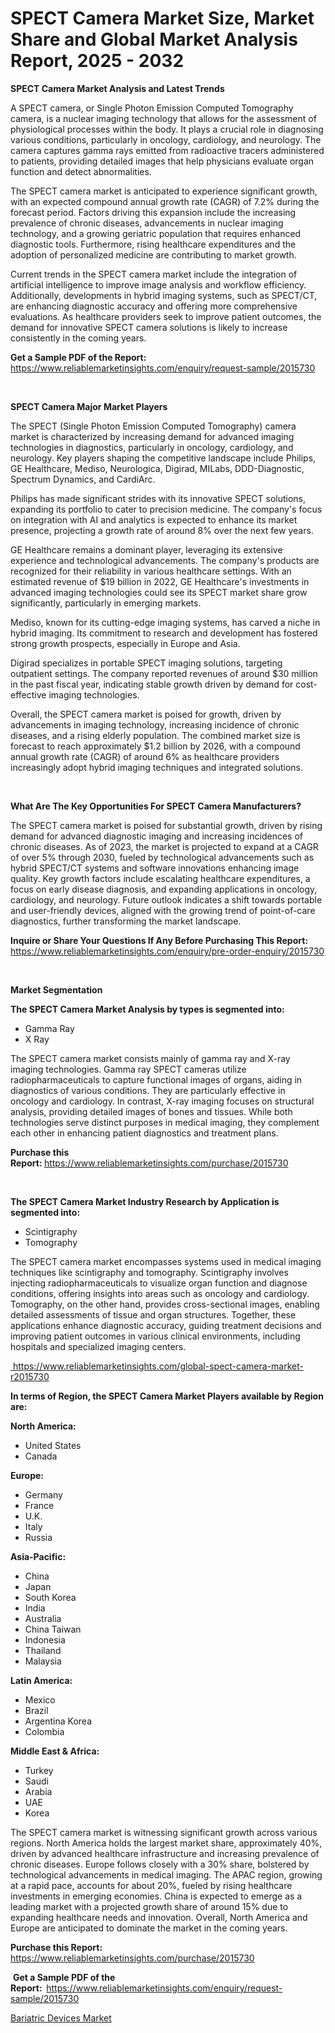 <p><h1>SPECT Camera Market Size, Market Share and Global Market Analysis Report, 2025 - 2032</h1></p><p><strong>SPECT Camera Market Analysis and Latest Trends</strong></p>
<p><p>A SPECT camera, or Single Photon Emission Computed Tomography camera, is a nuclear imaging technology that allows for the assessment of physiological processes within the body. It plays a crucial role in diagnosing various conditions, particularly in oncology, cardiology, and neurology. The camera captures gamma rays emitted from radioactive tracers administered to patients, providing detailed images that help physicians evaluate organ function and detect abnormalities.</p><p>The SPECT camera market is anticipated to experience significant growth, with an expected compound annual growth rate (CAGR) of 7.2% during the forecast period. Factors driving this expansion include the increasing prevalence of chronic diseases, advancements in nuclear imaging technology, and a growing geriatric population that requires enhanced diagnostic tools. Furthermore, rising healthcare expenditures and the adoption of personalized medicine are contributing to market growth.</p><p>Current trends in the SPECT camera market include the integration of artificial intelligence to improve image analysis and workflow efficiency. Additionally, developments in hybrid imaging systems, such as SPECT/CT, are enhancing diagnostic accuracy and offering more comprehensive evaluations. As healthcare providers seek to improve patient outcomes, the demand for innovative SPECT camera solutions is likely to increase consistently in the coming years.</p></p>
<p><strong>Get a Sample PDF of the Report:&nbsp;</strong> <a href="https://www.reliablemarketinsights.com/enquiry/request-sample/2015730?utm_campaign=1938&utm_medium=2&utm_source=Github&utm_content=ia&utm_term=04032025&utm_id=spect-camera">https://www.reliablemarketinsights.com/enquiry/request-sample/2015730</a></p>
<p>&nbsp;</p>
<p><strong>SPECT Camera Major Market Players</strong></p>
<p><p>The SPECT (Single Photon Emission Computed Tomography) camera market is characterized by increasing demand for advanced imaging technologies in diagnostics, particularly in oncology, cardiology, and neurology. Key players shaping the competitive landscape include Philips, GE Healthcare, Mediso, Neurologica, Digirad, MILabs, DDD-Diagnostic, Spectrum Dynamics, and CardiArc.</p><p>Philips has made significant strides with its innovative SPECT solutions, expanding its portfolio to cater to precision medicine. The company's focus on integration with AI and analytics is expected to enhance its market presence, projecting a growth rate of around 8% over the next few years.</p><p>GE Healthcare remains a dominant player, leveraging its extensive experience and technological advancements. The company's products are recognized for their reliability in various healthcare settings. With an estimated revenue of $19 billion in 2022, GE Healthcare's investments in advanced imaging technologies could see its SPECT market share grow significantly, particularly in emerging markets.</p><p>Mediso, known for its cutting-edge imaging systems, has carved a niche in hybrid imaging. Its commitment to research and development has fostered strong growth prospects, especially in Europe and Asia.</p><p>Digirad specializes in portable SPECT imaging solutions, targeting outpatient settings. The company reported revenues of around $30 million in the past fiscal year, indicating stable growth driven by demand for cost-effective imaging technologies.</p><p>Overall, the SPECT camera market is poised for growth, driven by advancements in imaging technology, increasing incidence of chronic diseases, and a rising elderly population. The combined market size is forecast to reach approximately $1.2 billion by 2026, with a compound annual growth rate (CAGR) of around 6% as healthcare providers increasingly adopt hybrid imaging techniques and integrated solutions.</p></p>
<p>&nbsp;</p>
<p><strong>What Are The Key Opportunities For SPECT Camera Manufacturers?</strong></p>
<p><p>The SPECT camera market is poised for substantial growth, driven by rising demand for advanced diagnostic imaging and increasing incidences of chronic diseases. As of 2023, the market is projected to expand at a CAGR of over 5% through 2030, fueled by technological advancements such as hybrid SPECT/CT systems and software innovations enhancing image quality. Key growth factors include escalating healthcare expenditures, a focus on early disease diagnosis, and expanding applications in oncology, cardiology, and neurology. Future outlook indicates a shift towards portable and user-friendly devices, aligned with the growing trend of point-of-care diagnostics, further transforming the market landscape.</p></p>
<p><strong>Inquire or Share Your Questions If Any Before Purchasing This Report:</strong> <a href="https://www.reliablemarketinsights.com/enquiry/pre-order-enquiry/2015730?utm_campaign=1938&utm_medium=2&utm_source=Github&utm_content=ia&utm_term=04032025&utm_id=spect-camera">https://www.reliablemarketinsights.com/enquiry/pre-order-enquiry/2015730</a></p>
<p>&nbsp;</p>
<p><strong>Market Segmentation</strong></p>
<p><strong>The SPECT Camera Market Analysis by types is segmented into:</strong></p>
<p><ul><li>Gamma Ray</li><li>X Ray</li></ul></p>
<p><p>The SPECT camera market consists mainly of gamma ray and X-ray imaging technologies. Gamma ray SPECT cameras utilize radiopharmaceuticals to capture functional images of organs, aiding in diagnostics of various conditions. They are particularly effective in oncology and cardiology. In contrast, X-ray imaging focuses on structural analysis, providing detailed images of bones and tissues. While both technologies serve distinct purposes in medical imaging, they complement each other in enhancing patient diagnostics and treatment plans.</p></p>
<p><strong>Purchase this Report:&nbsp;</strong><a href="https://www.reliablemarketinsights.com/purchase/2015730?utm_campaign=1938&utm_medium=2&utm_source=Github&utm_content=ia&utm_term=04032025&utm_id=spect-camera">https://www.reliablemarketinsights.com/purchase/2015730</a></p>
<p>&nbsp;</p>
<p><strong>The SPECT Camera Market Industry Research by Application is segmented into:</strong></p>
<p><ul><li>Scintigraphy</li><li>Tomography</li></ul></p>
<p><p>The SPECT camera market encompasses systems used in medical imaging techniques like scintigraphy and tomography. Scintigraphy involves injecting radiopharmaceuticals to visualize organ function and diagnose conditions, offering insights into areas such as oncology and cardiology. Tomography, on the other hand, provides cross-sectional images, enabling detailed assessments of tissue and organ structures. Together, these applications enhance diagnostic accuracy, guiding treatment decisions and improving patient outcomes in various clinical environments, including hospitals and specialized imaging centers.</p></p>
<p><a href="https://www.reliablemarketinsights.com/global-spect-camera-market-r2015730?utm_campaign=1938&utm_medium=2&utm_source=Github&utm_content=ia&utm_term=04032025&utm_id=spect-camera">&nbsp;https://www.reliablemarketinsights.com/global-spect-camera-market-r2015730</a></p>
<p><strong>In terms of Region, the SPECT Camera Market Players available by Region are:</strong></p>
<p>
    <p> <strong> North America: </strong>
        <ul>
            <li>United States</li>
            <li>Canada</li>
        </ul>
        </p> 
    <p> <strong> Europe: </strong>
        <ul>
            <li>Germany</li>
            <li>France</li>
            <li>U.K.</li>
            <li>Italy</li>
            <li>Russia</li>
        </ul>
        </p> 
    <p> <strong> Asia-Pacific: </strong>
        <ul>
            <li>China</li>
            <li>Japan</li>
            <li>South Korea</li>
            <li>India</li>
            <li>Australia</li>
            <li>China Taiwan</li>
            <li>Indonesia</li>
            <li>Thailand</li>
            <li>Malaysia</li>
        </ul>
        </p> 
    <p> <strong> Latin America: </strong>
        <ul>
            <li>Mexico</li>
            <li>Brazil</li>
            <li>Argentina Korea</li>
            <li>Colombia</li>
        </ul>
        </p> 
    <p> <strong> Middle East & Africa: </strong>
        <ul>
            <li>Turkey</li>
            <li>Saudi</li>
            <li>Arabia</li>
            <li>UAE</li>
            <li>Korea</li>
        </ul>
    </p>
    </p>
<p><p>The SPECT camera market is witnessing significant growth across various regions. North America holds the largest market share, approximately 40%, driven by advanced healthcare infrastructure and increasing prevalence of chronic diseases. Europe follows closely with a 30% share, bolstered by technological advancements in medical imaging. The APAC region, growing at a rapid pace, accounts for about 20%, fueled by rising healthcare investments in emerging economies. China is expected to emerge as a leading market with a projected growth share of around 15% due to expanding healthcare needs and innovation. Overall, North America and Europe are anticipated to dominate the market in the coming years.</p></p>
<p><strong>Purchase this Report: </strong><a href="https://www.reliablemarketinsights.com/purchase/2015730?utm_campaign=1938&utm_medium=2&utm_source=Github&utm_content=ia&utm_term=04032025&utm_id=spect-camera">https://www.reliablemarketinsights.com/purchase/2015730</a></p>
<p>&nbsp;<strong>Get a Sample PDF of the Report:&nbsp;&nbsp;</strong><a href="https://www.reliablemarketinsights.com/enquiry/request-sample/2015730?utm_campaign=1938&utm_medium=2&utm_source=Github&utm_content=ia&utm_term=04032025&utm_id=spect-camera">https://www.reliablemarketinsights.com/enquiry/request-sample/2015730</a></p>
<p><strong></strong></p>
<p><p><a href="https://github.com/angelajermaine/Market-Research-Report-List-6/blob/main/bariatric-devices-market.md?utm_campaign=1938&utm_medium=2&utm_source=Github&utm_content=ia&utm_term=04032025&utm_id=spect-camera">Bariatric Devices Market</a></p></p>